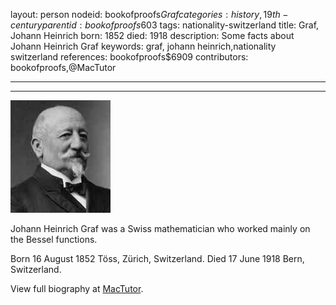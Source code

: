 layout: person
nodeid: bookofproofs$Graf
categories: history,19th-century
parentid: bookofproofs$603
tags: nationality-switzerland
title: Graf, Johann Heinrich
born: 1852
died: 1918
description: Some facts about Johann Heinrich Graf
keywords: graf, johann heinrich,nationality switzerland
references: bookofproofs$6909
contributors: bookofproofs,@MacTutor

---


---

![Graf.jpg](https://github.com/bookofproofs/bookofproofs.github.io/blob/main/_sources/_assets/images/portraits/Graf.jpg?raw=true)

Johann Heinrich Graf was a Swiss mathematician who worked mainly on the Bessel functions.

Born 16 August 1852 Töss, Zürich, Switzerland. Died 17 June 1918 Bern, Switzerland.


View full biography at [MacTutor](https://mathshistory.st-andrews.ac.uk/Biographies/Graf/).